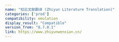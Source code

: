 ```yaml
---
name: "知云文献翻译 (Zhiyun Literature Translation)"
categories: ['prod']
compatibility: emulation
display_result: "Compatible"
version_from: "8.7.0.1"
link: https://www.zhiyunwenxian.cn/
---
```

